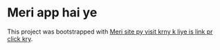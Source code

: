 # Meri app hai ye 

This project was bootstrapped with [Meri site py visit krny k liye is link pr click kry](https://github.com/facebook/create-react-app).
